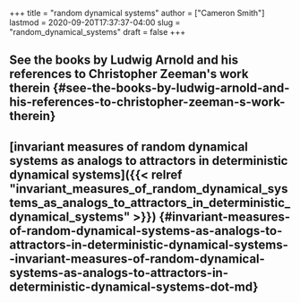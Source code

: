 +++
title = "random dynamical systems"
author = ["Cameron Smith"]
lastmod = 2020-09-20T17:37:37-04:00
slug = "random_dynamical_systems"
draft = false
+++

## See the books by Ludwig Arnold and his references to Christopher Zeeman's work therein {#see-the-books-by-ludwig-arnold-and-his-references-to-christopher-zeeman-s-work-therein}


## [invariant measures of random dynamical systems as analogs to attractors in deterministic dynamical systems]({{< relref "invariant_measures_of_random_dynamical_systems_as_analogs_to_attractors_in_deterministic_dynamical_systems" >}}) {#invariant-measures-of-random-dynamical-systems-as-analogs-to-attractors-in-deterministic-dynamical-systems--invariant-measures-of-random-dynamical-systems-as-analogs-to-attractors-in-deterministic-dynamical-systems-dot-md}
